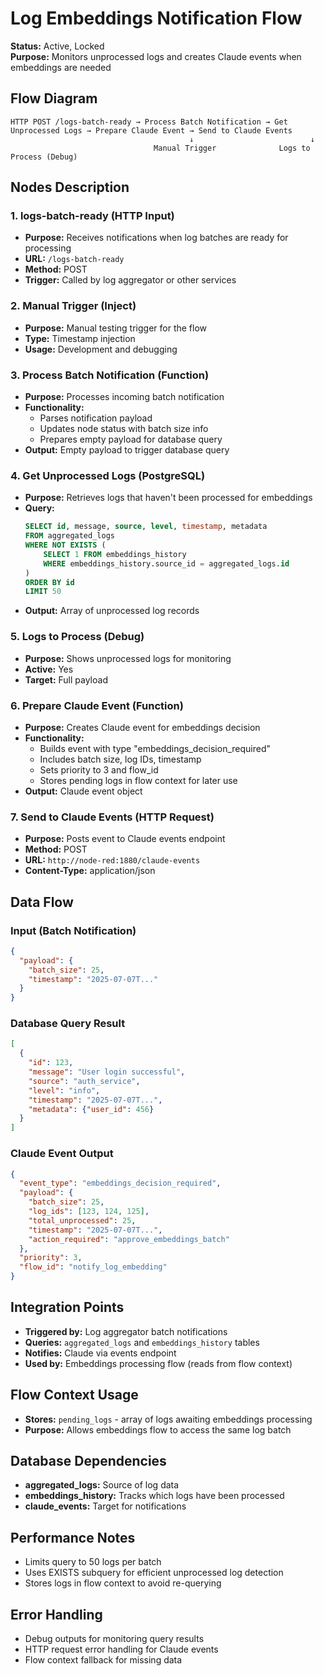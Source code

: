 # Log Embeddings Notification Flow

**Status:** Active, Locked  
**Purpose:** Monitors unprocessed logs and creates Claude events when embeddings are needed

## Flow Diagram
```
HTTP POST /logs-batch-ready → Process Batch Notification → Get Unprocessed Logs → Prepare Claude Event → Send to Claude Events
                                        ↓                          ↓
                                Manual Trigger              Logs to Process (Debug)
```

## Nodes Description

### 1. **logs-batch-ready** (HTTP Input)
- **Purpose:** Receives notifications when log batches are ready for processing
- **URL:** `/logs-batch-ready`
- **Method:** POST
- **Trigger:** Called by log aggregator or other services

### 2. **Manual Trigger** (Inject)
- **Purpose:** Manual testing trigger for the flow
- **Type:** Timestamp injection
- **Usage:** Development and debugging

### 3. **Process Batch Notification** (Function)
- **Purpose:** Processes incoming batch notification
- **Functionality:**
  - Parses notification payload
  - Updates node status with batch size info
  - Prepares empty payload for database query
- **Output:** Empty payload to trigger database query

### 4. **Get Unprocessed Logs** (PostgreSQL)
- **Purpose:** Retrieves logs that haven't been processed for embeddings
- **Query:**
  ```sql
  SELECT id, message, source, level, timestamp, metadata
  FROM aggregated_logs
  WHERE NOT EXISTS (
      SELECT 1 FROM embeddings_history
      WHERE embeddings_history.source_id = aggregated_logs.id
  )
  ORDER BY id
  LIMIT 50
  ```
- **Output:** Array of unprocessed log records

### 5. **Logs to Process** (Debug)
- **Purpose:** Shows unprocessed logs for monitoring
- **Active:** Yes
- **Target:** Full payload

### 6. **Prepare Claude Event** (Function)
- **Purpose:** Creates Claude event for embeddings decision
- **Functionality:**
  - Builds event with type "embeddings_decision_required"
  - Includes batch size, log IDs, timestamp
  - Sets priority to 3 and flow_id
  - Stores pending logs in flow context for later use
- **Output:** Claude event object

### 7. **Send to Claude Events** (HTTP Request)
- **Purpose:** Posts event to Claude events endpoint
- **Method:** POST
- **URL:** `http://node-red:1880/claude-events`
- **Content-Type:** application/json

## Data Flow

### Input (Batch Notification)
```json
{
  "payload": {
    "batch_size": 25,
    "timestamp": "2025-07-07T..."
  }
}
```

### Database Query Result
```json
[
  {
    "id": 123,
    "message": "User login successful",
    "source": "auth_service",
    "level": "info",
    "timestamp": "2025-07-07T...",
    "metadata": {"user_id": 456}
  }
]
```

### Claude Event Output
```json
{
  "event_type": "embeddings_decision_required",
  "payload": {
    "batch_size": 25,
    "log_ids": [123, 124, 125],
    "total_unprocessed": 25,
    "timestamp": "2025-07-07T...",
    "action_required": "approve_embeddings_batch"
  },
  "priority": 3,
  "flow_id": "notify_log_embedding"
}
```

## Integration Points
- **Triggered by:** Log aggregator batch notifications
- **Queries:** `aggregated_logs` and `embeddings_history` tables
- **Notifies:** Claude via events endpoint
- **Used by:** Embeddings processing flow (reads from flow context)

## Flow Context Usage
- **Stores:** `pending_logs` - array of logs awaiting embeddings processing
- **Purpose:** Allows embeddings flow to access the same log batch

## Database Dependencies
- **aggregated_logs:** Source of log data
- **embeddings_history:** Tracks which logs have been processed
- **claude_events:** Target for notifications

## Performance Notes
- Limits query to 50 logs per batch
- Uses EXISTS subquery for efficient unprocessed log detection
- Stores logs in flow context to avoid re-querying

## Error Handling
- Debug outputs for monitoring query results
- HTTP request error handling for Claude events
- Flow context fallback for missing data